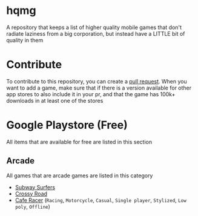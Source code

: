 # hqmg
A repository that keeps a list of higher quality mobile games that don't radiate laziness from a big corporation, but instead have a LITTLE bit of quality in them
# Contribute
To contribute to this repository, you can create a [pull request](https://opensource.com/article/19/7/create-pull-request-github). When you want to add a game, make sure that if there is a version available for other app stores to also include it in your pr, and that the game has 100k+ downloads in at least one of the stores
# Google Playstore (Free)
All items that are available for free are listed in this section
## Arcade
All games that are arcade games are listed in this category
 - [Subway Surfers](https://play.google.com/store/apps/details?id=com.kiloo.subwaysurf)
 - [Crossy Road](https://play.google.com/store/apps/details?id=com.yodo1.crossyroad)
 - [Cafe Racer](https://play.google.com/store/apps/details?id=com.PiguinSoft.CafeRacer) (`Racing`, `Motorcycle`, `Casual`, `Single player`, `Stylized`, `Low poly`, `Offline`)
